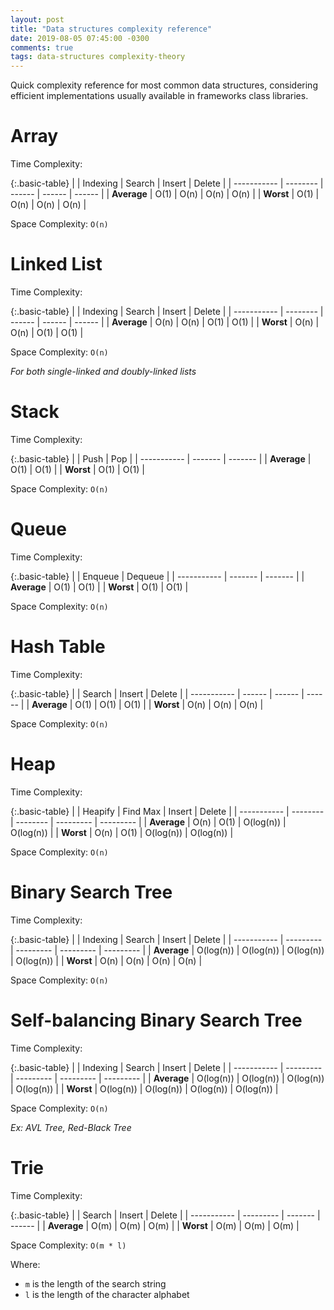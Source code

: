 ```yaml
---
layout: post
title: "Data structures complexity reference"
date: 2019-08-05 07:45:00 -0300
comments: true
tags: data-structures complexity-theory
---
```


Quick complexity reference for most common data structures, considering efficient implementations usually available in frameworks class libraries.

Array
============

Time Complexity:

{:.basic-table}
|             | Indexing | Search | Insert | Delete |
| ----------- | -------- | ------ | ------ | ------ |
| **Average** | O(1)     | O(n)   | O(n)   | O(n)   |
| **Worst**   | O(1)     | O(n)   | O(n)   | O(n)   |

Space Complexity: `O(n)`


Linked List
============

Time Complexity:

{:.basic-table}
|             | Indexing | Search | Insert | Delete |
| ----------- | -------- | ------ | ------ | ------ |
| **Average** | O(n)     | O(n)   | O(1)   | O(1)   |
| **Worst**   | O(n)     | O(n)   | O(1)   | O(1)   |

Space Complexity: `O(n)`

*For both single-linked and doubly-linked lists*


Stack
============

Time Complexity:

{:.basic-table}
|             | Push    | Pop     |
| ----------- | ------- | ------- |
| **Average** | O(1)    | O(1)    |
| **Worst**   | O(1)    | O(1)    |

Space Complexity: `O(n)`


Queue
============

Time Complexity:

{:.basic-table}
|             | Enqueue | Dequeue |
| ----------- | ------- | ------- |
| **Average** | O(1)    | O(1)    |
| **Worst**   | O(1)    | O(1)    |

Space Complexity: `O(n)`


Hash Table
============

Time Complexity:

{:.basic-table}
|             | Search | Insert | Delete |
| ----------- | ------ | ------ | ------ |
| **Average** | O(1)   | O(1)   | O(1)   |
| **Worst**   | O(n)   | O(n)   | O(n)   |

Space Complexity: `O(n)`


Heap
============

Time Complexity:

{:.basic-table}
|             | Heapify  | Find Max | Insert    | Delete    |
| ----------- | -------- | -------- | --------- | --------- |
| **Average** | O(n)     | O(1)     | O(log(n)) | O(log(n)) |
| **Worst**   | O(n)     | O(1)     | O(log(n)) | O(log(n)) |

Space Complexity: `O(n)`


Binary Search Tree
============

Time Complexity:

{:.basic-table}
|             | Indexing  | Search    | Insert    | Delete    |
| ----------- | --------- | --------- | --------- | --------- |
| **Average** | O(log(n)) | O(log(n)) | O(log(n)) | O(log(n)) |
| **Worst**   | O(n)      | O(n)      | O(n)      | O(n)      |

Space Complexity: `O(n)`


Self-balancing Binary Search Tree
============

Time Complexity:

{:.basic-table}
|             | Indexing  | Search    | Insert    | Delete    |
| ----------- | --------- | --------- | --------- | --------- |
| **Average** | O(log(n)) | O(log(n)) | O(log(n)) | O(log(n)) |
| **Worst**   | O(log(n)) | O(log(n)) | O(log(n)) | O(log(n)) |

Space Complexity: `O(n)`

*Ex: AVL Tree, Red-Black Tree*


Trie
============

Time Complexity:

{:.basic-table}
|             | Search    | Insert  | Delete |
| ----------- | --------- | ------- | ------ |
| **Average** | O(m)      | O(m)    | O(m)   |
| **Worst**   | O(m)      | O(m)    | O(m)   |

Space Complexity: `O(m * l)`

Where:
* `m` is the length of the search string
* `l` is the length of the character alphabet